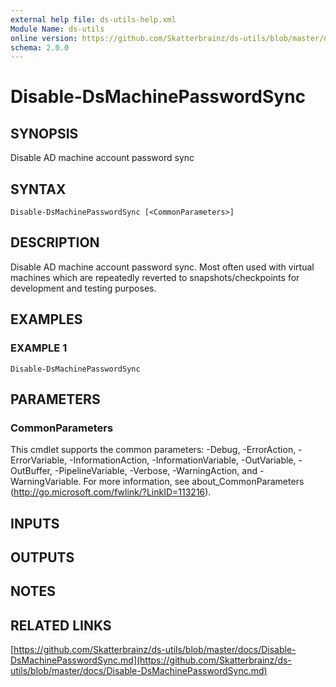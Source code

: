 ```yaml
---
external help file: ds-utils-help.xml
Module Name: ds-utils
online version: https://github.com/Skatterbrainz/ds-utils/blob/master/docs/Disable-DsMachinePasswordSync.md
schema: 2.0.0
---
```


# Disable-DsMachinePasswordSync

## SYNOPSIS
Disable AD machine account password sync

## SYNTAX

```
Disable-DsMachinePasswordSync [<CommonParameters>]
```

## DESCRIPTION
Disable AD machine account password sync.
Most often used with
virtual machines which are repeatedly reverted to snapshots/checkpoints
for development and testing purposes.

## EXAMPLES

### EXAMPLE 1
```
Disable-DsMachinePasswordSync
```

## PARAMETERS

### CommonParameters
This cmdlet supports the common parameters: -Debug, -ErrorAction, -ErrorVariable, -InformationAction, -InformationVariable, -OutVariable, -OutBuffer, -PipelineVariable, -Verbose, -WarningAction, and -WarningVariable.
For more information, see about_CommonParameters (http://go.microsoft.com/fwlink/?LinkID=113216).

## INPUTS

## OUTPUTS

## NOTES

## RELATED LINKS

[https://github.com/Skatterbrainz/ds-utils/blob/master/docs/Disable-DsMachinePasswordSync.md](https://github.com/Skatterbrainz/ds-utils/blob/master/docs/Disable-DsMachinePasswordSync.md)


